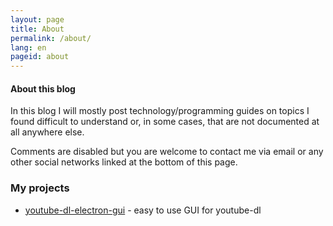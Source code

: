 ```yaml
---
layout: page
title: About
permalink: /about/
lang: en
pageid: about
---
```


#### About this blog
In this blog I will mostly post technology/programming guides on topics I found difficult to understand or, in some cases, that are not documented at all anywhere else.

Comments are disabled but you are welcome to contact me via email or any other social networks linked at the bottom of this page.


### My projects

* [youtube-dl-electron-gui](https://github.com/karasevm/youtube-dl-electron-gui) - easy to use GUI for youtube-dl